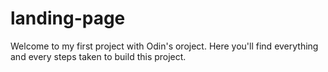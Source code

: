 # landing-page
Welcome to my first project with Odin's oroject. Here you'll find everything and every steps taken to build this project.